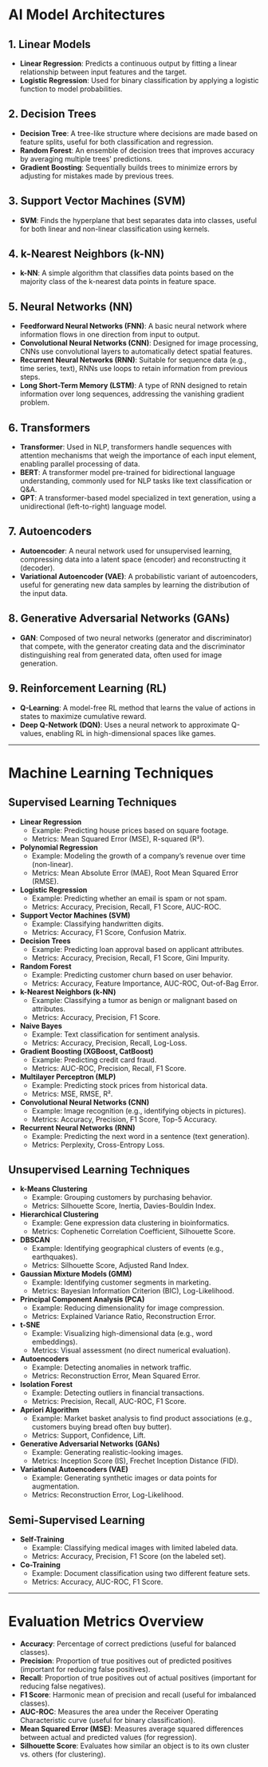 # AI Model Architectures

## 1. Linear Models
- **Linear Regression**: Predicts a continuous output by fitting a linear relationship between input features and the target.
- **Logistic Regression**: Used for binary classification by applying a logistic function to model probabilities.

## 2. Decision Trees
- **Decision Tree**: A tree-like structure where decisions are made based on feature splits, useful for both classification and regression.
- **Random Forest**: An ensemble of decision trees that improves accuracy by averaging multiple trees' predictions.
- **Gradient Boosting**: Sequentially builds trees to minimize errors by adjusting for mistakes made by previous trees.

## 3. Support Vector Machines (SVM)
- **SVM**: Finds the hyperplane that best separates data into classes, useful for both linear and non-linear classification using kernels.

## 4. k-Nearest Neighbors (k-NN)
- **k-NN**: A simple algorithm that classifies data points based on the majority class of the k-nearest data points in feature space.

## 5. Neural Networks (NN)
- **Feedforward Neural Networks (FNN)**: A basic neural network where information flows in one direction from input to output.
- **Convolutional Neural Networks (CNN)**: Designed for image processing, CNNs use convolutional layers to automatically detect spatial features.
- **Recurrent Neural Networks (RNN)**: Suitable for sequence data (e.g., time series, text), RNNs use loops to retain information from previous steps.
- **Long Short-Term Memory (LSTM)**: A type of RNN designed to retain information over long sequences, addressing the vanishing gradient problem.

## 6. Transformers
- **Transformer**: Used in NLP, transformers handle sequences with attention mechanisms that weigh the importance of each input element, enabling parallel processing of data.
- **BERT**: A transformer model pre-trained for bidirectional language understanding, commonly used for NLP tasks like text classification or Q&A.
- **GPT**: A transformer-based model specialized in text generation, using a unidirectional (left-to-right) language model.

## 7. Autoencoders
- **Autoencoder**: A neural network used for unsupervised learning, compressing data into a latent space (encoder) and reconstructing it (decoder).
- **Variational Autoencoder (VAE)**: A probabilistic variant of autoencoders, useful for generating new data samples by learning the distribution of the input data.

## 8. Generative Adversarial Networks (GANs)
- **GAN**: Composed of two neural networks (generator and discriminator) that compete, with the generator creating data and the discriminator distinguishing real from generated data, often used for image generation.

## 9. Reinforcement Learning (RL)
- **Q-Learning**: A model-free RL method that learns the value of actions in states to maximize cumulative reward.
- **Deep Q-Network (DQN)**: Uses a neural network to approximate Q-values, enabling RL in high-dimensional spaces like games.

---

# Machine Learning Techniques

## Supervised Learning Techniques
- **Linear Regression**
  - Example: Predicting house prices based on square footage.
  - Metrics: Mean Squared Error (MSE), R-squared (R²).
- **Polynomial Regression**
  - Example: Modeling the growth of a company’s revenue over time (non-linear).
  - Metrics: Mean Absolute Error (MAE), Root Mean Squared Error (RMSE).
- **Logistic Regression**
  - Example: Predicting whether an email is spam or not spam.
  - Metrics: Accuracy, Precision, Recall, F1 Score, AUC-ROC.
- **Support Vector Machines (SVM)**
  - Example: Classifying handwritten digits.
  - Metrics: Accuracy, F1 Score, Confusion Matrix.
- **Decision Trees**
  - Example: Predicting loan approval based on applicant attributes.
  - Metrics: Accuracy, Precision, Recall, F1 Score, Gini Impurity.
- **Random Forest**
  - Example: Predicting customer churn based on user behavior.
  - Metrics: Accuracy, Feature Importance, AUC-ROC, Out-of-Bag Error.
- **k-Nearest Neighbors (k-NN)**
  - Example: Classifying a tumor as benign or malignant based on attributes.
  - Metrics: Accuracy, Precision, F1 Score.
- **Naive Bayes**
  - Example: Text classification for sentiment analysis.
  - Metrics: Accuracy, Precision, Recall, Log-Loss.
- **Gradient Boosting (XGBoost, CatBoost)**
  - Example: Predicting credit card fraud.
  - Metrics: AUC-ROC, Precision, Recall, F1 Score.
- **Multilayer Perceptron (MLP)**
  - Example: Predicting stock prices from historical data.
  - Metrics: MSE, RMSE, R².
- **Convolutional Neural Networks (CNN)**
  - Example: Image recognition (e.g., identifying objects in pictures).
  - Metrics: Accuracy, Precision, F1 Score, Top-5 Accuracy.
- **Recurrent Neural Networks (RNN)**
  - Example: Predicting the next word in a sentence (text generation).
  - Metrics: Perplexity, Cross-Entropy Loss.

## Unsupervised Learning Techniques
- **k-Means Clustering**
  - Example: Grouping customers by purchasing behavior.
  - Metrics: Silhouette Score, Inertia, Davies-Bouldin Index.
- **Hierarchical Clustering**
  - Example: Gene expression data clustering in bioinformatics.
  - Metrics: Cophenetic Correlation Coefficient, Silhouette Score.
- **DBSCAN**
  - Example: Identifying geographical clusters of events (e.g., earthquakes).
  - Metrics: Silhouette Score, Adjusted Rand Index.
- **Gaussian Mixture Models (GMM)**
  - Example: Identifying customer segments in marketing.
  - Metrics: Bayesian Information Criterion (BIC), Log-Likelihood.
- **Principal Component Analysis (PCA)**
  - Example: Reducing dimensionality for image compression.
  - Metrics: Explained Variance Ratio, Reconstruction Error.
- **t-SNE**
  - Example: Visualizing high-dimensional data (e.g., word embeddings).
  - Metrics: Visual assessment (no direct numerical evaluation).
- **Autoencoders**
  - Example: Detecting anomalies in network traffic.
  - Metrics: Reconstruction Error, Mean Squared Error.
- **Isolation Forest**
  - Example: Detecting outliers in financial transactions.
  - Metrics: Precision, Recall, AUC-ROC, F1 Score.
- **Apriori Algorithm**
  - Example: Market basket analysis to find product associations (e.g., customers buying bread often buy butter).
  - Metrics: Support, Confidence, Lift.
- **Generative Adversarial Networks (GANs)**
  - Example: Generating realistic-looking images.
  - Metrics: Inception Score (IS), Frechet Inception Distance (FID).
- **Variational Autoencoders (VAE)**
  - Example: Generating synthetic images or data points for augmentation.
  - Metrics: Reconstruction Error, Log-Likelihood.

## Semi-Supervised Learning
- **Self-Training**
  - Example: Classifying medical images with limited labeled data.
  - Metrics: Accuracy, Precision, F1 Score (on the labeled set).
- **Co-Training**
  - Example: Document classification using two different feature sets.
  - Metrics: Accuracy, AUC-ROC, F1 Score.

---

# Evaluation Metrics Overview
- **Accuracy**: Percentage of correct predictions (useful for balanced classes).
- **Precision**: Proportion of true positives out of predicted positives (important for reducing false positives).
- **Recall**: Proportion of true positives out of actual positives (important for reducing false negatives).
- **F1 Score**: Harmonic mean of precision and recall (useful for imbalanced classes).
- **AUC-ROC**: Measures the area under the Receiver Operating Characteristic curve (useful for binary classification).
- **Mean Squared Error (MSE)**: Measures average squared differences between actual and predicted values (for regression).
- **Silhouette Score**: Evaluates how similar an object is to its own cluster vs. others (for clustering).